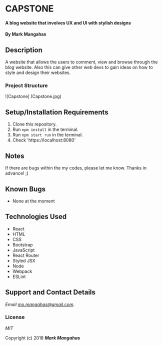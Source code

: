 # CAPSTONE 

#### A blog website that involves UX and UI with stylish designs

#### By **Mark Mangahas**

## Description

A website that allows the users to comment, view and browse through the blog website. Also this can give other web devs to gain ideas on how to style and design their websites.  

### Project Structure

![Capstone] (Capstone.jpg)
 

## Setup/Installation Requirements

1. Clone this repository.
2. Run `npm install` in the terminal.
3. Run `npm start run` in the terminal.
4. Check 'https://localhost:8080'

## Notes
  If there are bugs within the my codes, please let me know. 
  Thanks in advance! ;)
  

## Known Bugs
* None at the moment

## Technologies Used
* React
* HTML
* CSS
* Bootstrap
* JavaScript
* React Router
* Styled JSX
* Node
* Webpack
* ESLint

## Support and Contact Details

_Email mo.mangahas@gmail.com._

### License

*MIT*

Copyright (c) 2018 **_Mark Mangahas_**
